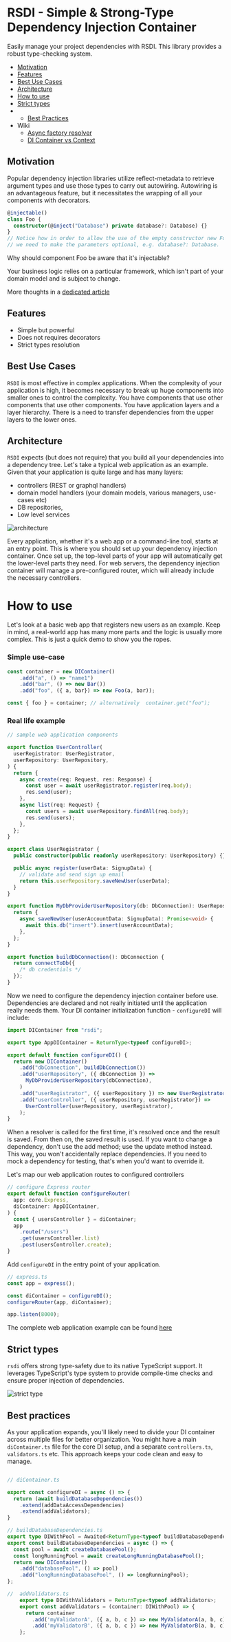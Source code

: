# RSDI - Simple & Strong-Type Dependency Injection Container

Easily manage your project dependencies with RSDI. This library provides a robust type-checking system.

- [Motivation](#motivation)
- [Features](#features)
- [Best Use Cases](#best-use-cases)
- [Architecture](#architecture)
- [How to use](#how-to-use)
- [Strict types](#strict-types)
- - [Best Practices](#best-practices)
- Wiki
  - [Async factory resolver](./docs/async_factory_resolver.md)
  - [DI Container vs Context](./docs/context_vs_container.md)

## Motivation

Popular dependency injection libraries utilize reflect-metadata to retrieve argument types and use those types
to carry out autowiring. Autowiring is an advantageous feature, but it necessitates the wrapping of all your
components with decorators.

```typescript
@injectable()
class Foo {
  constructor(@inject("Database") private database?: Database) {}
}
// Notice how in order to allow the use of the empty constructor new Foo(), 
// we need to make the parameters optional, e.g. database?: Database.
```

Why should component Foo be aware that it's injectable?

Your business logic relies on a particular framework, which isn't part of your domain model and is subject to change.

More thoughts in a [dedicated article](https://radzserg.medium.com/https-medium-com-radzserg-dependency-injection-in-react-part-2-995e93b3327c)

## Features

- Simple but powerful
- Does not requires decorators
- Strict types resolution

## Best Use Cases

`RSDI` is most effective in complex applications. When the complexity of your application is high, it becomes necessary to
break up huge components into smaller ones to control the complexity. You have components that use other components that
use other components. You have application layers and a layer hierarchy. There is a need to transfer dependencies from
the upper layers to the lower ones.

## Architecture

`RSDI` expects (but does not require) that you build all your dependencies into a dependency tree. Let's take a typical
web application as an example. Given that your application is quite large and has many layers:

- controllers (REST or graphql handlers)
- domain model handlers (your domain models, various managers, use-cases etc)
- DB repositories,
- Low level services

![architecture](https://github.com/radzserg/rsdi3/raw/main/docs/RSDI_architecture.jpg "RSDI Architecture")

Every application, whether it's a web app or a command-line tool, starts at an entry point. This is where you should 
set up your dependency injection container. Once set up, the top-level parts of your app will automatically get the 
lower-level parts they need. For web servers, the dependency injection container will manage a pre-configured router, 
which will already include the necessary controllers.

# How to use

Let's look at a basic web app that registers new users as an example. Keep in mind, a real-world app has many more 
parts and the logic is usually more complex. This is just a quick demo to show you the ropes.

### Simple use-case 

```typescript
const container = new DIContainer()
    .add("a", () => "name1")
    .add("bar", () => new Bar())
    .add("foo", ({ a, bar}) => new Foo(a, bar));

const { foo } = container; // alternatively  container.get("foo");
```

### Real life example

```typescript
// sample web application components

export function UserController(
  userRegistrator: UserRegistrator,
  userRepository: UserRepository,
) {
  return {
    async create(req: Request, res: Response) {
      const user = await userRegistrator.register(req.body);
      res.send(user);
    },
    async list(req: Request) {
      const users = await userRepository.findAll(req.body);
      res.send(users);
    },
  };
}

export class UserRegistrator {
  public constructor(public readonly userRepository: UserRepository) {}

  public async register(userData: SignupData) {
    // validate and send sign up email
    return this.userRepository.saveNewUser(userData);
  }
}

export function MyDbProviderUserRepository(db: DbConnection): UserRepository {
  return {
    async saveNewUser(userAccountData: SignupData): Promise<void> {
      await this.db("insert").insert(userAccountData);
    },
  };
}

export function buildDbConnection(): DbConnection {
  return connectToDb({
    /* db credentials */
  });
}
```

Now we need to configure the dependency injection container before use. Dependencies are declared and not really initiated
until the application really needs them. Your DI container initialization function - `configureDI` will include:

```typescript
import DIContainer from "rsdi";

export type AppDIContainer = ReturnType<typeof configureDI>;

export default function configureDI() {
  return new DIContainer()
    .add("dbConnection", buildDbConnection())
    .add("userRepository", ({ dbConnection }) =>
      MyDbProviderUserRepository(dbConnection),
    )
    .add("userRegistrator", ({ userRepository }) => new UserRegistrator(userRepository))
    .add("userController", ({ userRepository, userRegistrator}) =>
      UserController(userRepository, userRegistrator),
    );
}
```

When a resolver is called for the first time, it's resolved once and the result is saved. From then on, the saved 
result is used.  If you want to change a dependency, don't use the add method; use the update method instead. 
This way, you won't accidentally replace dependencies. If you need to mock a dependency for testing, that's when 
you'd want to override it.

Let's map our web application routes to configured controllers

```typescript
// configure Express router
export default function configureRouter(
  app: core.Express,
  diContainer: AppDIContainer,
) {
  const { usersController } = diContainer;
  app
    .route("/users")
    .get(usersController.list)
    .post(usersController.create);
}
```

Add `configureDI` in the entry point of your application.

```typescript
// express.ts
const app = express();

const diContainer = configureDI();
configureRouter(app, diContainer);

app.listen(8000);
```

The complete web application example can be found [here](https://radzserg.medium.com/dependency-injection-in-express-application-dd85295694ab)


## Strict types

`rsdi` offers strong type-safety due to its native TypeScript support. It leverages TypeScript's type system to provide 
compile-time checks and ensure proper injection of dependencies.  

![strict type](https://github.com/radzserg/rsdi3/raw/main/docs/RSDI_types.png "RSDI types")

## Best practices

As your application expands, you'll likely need to divide your DI container across multiple files for better 
organization. You might have a main `diContainer.ts` file for the core DI setup, and a separate `controllers.ts`, 
`validators.ts` etc. This approach keeps your code clean and easy to manage.

```typescript

// diContainer.ts

export const configureDI = async () => {
  return (await buildDatabaseDependencies())
    .extend(addDataAccessDependencies)
    .extend(addValidators);
}

// buildDatabaseDependencies.ts
export type DIWithPool = Awaited<ReturnType<typeof buildDatabaseDependencies>>;
export const buildDatabaseDependencies = async () => {
  const pool = await createDatabasePool();
  const longRunningPool = await createLongRunningDatabasePool();
  return new DIContainer()
    .add("databasePool", () => pool)
    .add("longRunningDatabasePool", () => longRunningPool);
};

//  addValidators.ts
    export type DIWithValidators = ReturnType<typeof addValidators>;
    export const addValidators = (container: DIWithPool) => {
      return container
        .add('myValidatorA', ({ a, b, c }) => new MyValidatorA(a, b, c))
        .add('myValidatorB', ({ a, b, c }) => new MyValidatorB(a, b, c));
    };